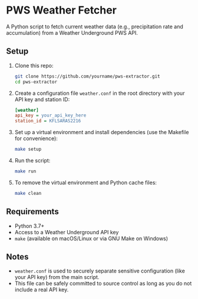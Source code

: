 # PWS Weather Fetcher

A Python script to fetch current weather data (e.g., precipitation rate and accumulation) from a Weather Underground PWS API.

## Setup

1. Clone this repo:
   ```bash
   git clone https://github.com/yourname/pws-extractor.git
   cd pws-extractor
   ```

2. Create a configuration file `weather.conf` in the root directory with your API key and station ID:
   ```ini
   [weather]
   api_key = your_api_key_here
   station_id = KFLSARAS2216
   ```

3. Set up a virtual environment and install dependencies (use the Makefile for convenience):
   ```bash
   make setup
   ```

4. Run the script:
   ```bash
   make run
   ```

5. To remove the virtual environment and Python cache files:
   ```bash
   make clean
   ```

## Requirements

- Python 3.7+
- Access to a Weather Underground API key
- `make` (available on macOS/Linux or via GNU Make on Windows)

## Notes

- `weather.conf` is used to securely separate sensitive configuration (like your API key) from the main script.
- This file can be safely committed to source control as long as you do not include a real API key.
